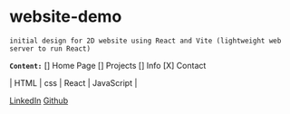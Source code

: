 # website-demo
`initial design for 2D website using React and Vite (lightweight web server to run React)`

**`Content:`**
[] Home Page 
[] Projects 
[] Info 
[X] Contact

| HTML | css | React | JavaScript |

[LinkedIn](https://linkedin.com/michelletanner05)
[Github](https://github.com/michelle-tanner)

